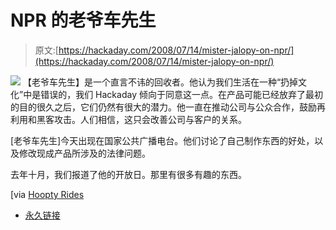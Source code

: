 # NPR 的老爷车先生

> 原文:[https://hackaday.com/2008/07/14/mister-jalopy-on-npr/](https://hackaday.com/2008/07/14/mister-jalopy-on-npr/)

![](../Images/44d5adaf7efa41c8e5b01cae85e33ad4.png)
【老爷车先生】是一个直言不讳的回收者。他认为我们生活在一种“扔掉文化”中是错误的，我们 Hackaday 倾向于同意这一点。在产品可能已经放弃了最初的目的很久之后，它们仍然有很大的潜力。他一直在推动公司与公众合作，鼓励再利用和黑客攻击。人们相信，这只会改善公司与客户的关系。

[老爷车先生]今天出现在国家公共广播电台。他们讨论了自己制作东西的好处，以及修改现成产品所涉及的法律问题。

去年十月，我们报道了他的开放日。那里有很多有趣的东西。

[via [Hoopty Rides](http://hooptyrides.blogspot.com/2008/07/mister-jalopy-on-nprs-day-to-day-today.html)

*   [永久链接](http://www.npr.org/templates/story/story.php?storyId=92508461)
